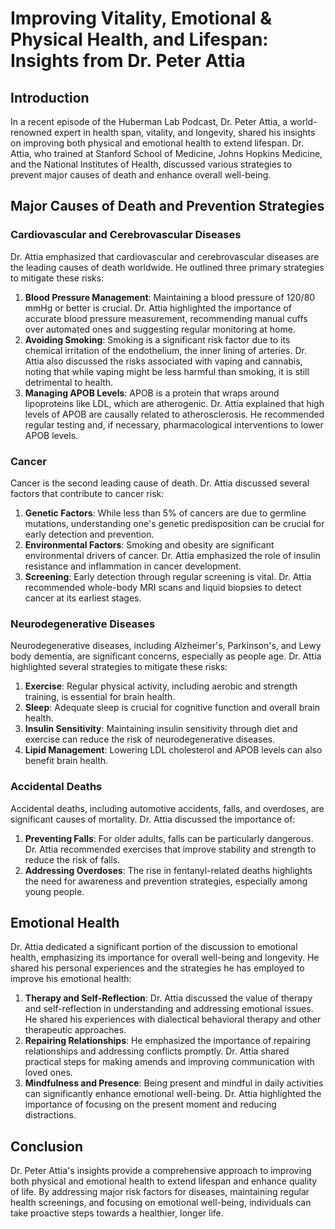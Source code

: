 # Improving Vitality, Emotional & Physical Health, and Lifespan: Insights from Dr. Peter Attia

## Introduction

In a recent episode of the Huberman Lab Podcast, Dr. Peter Attia, a world-renowned expert in health span, vitality, and longevity, shared his insights on improving both physical and emotional health to extend lifespan. Dr. Attia, who trained at Stanford School of Medicine, Johns Hopkins Medicine, and the National Institutes of Health, discussed various strategies to prevent major causes of death and enhance overall well-being.

## Major Causes of Death and Prevention Strategies

### Cardiovascular and Cerebrovascular Diseases

Dr. Attia emphasized that cardiovascular and cerebrovascular diseases are the leading causes of death worldwide. He outlined three primary strategies to mitigate these risks:

1. **Blood Pressure Management**: Maintaining a blood pressure of 120/80 mmHg or better is crucial. Dr. Attia highlighted the importance of accurate blood pressure measurement, recommending manual cuffs over automated ones and suggesting regular monitoring at home.
2. **Avoiding Smoking**: Smoking is a significant risk factor due to its chemical irritation of the endothelium, the inner lining of arteries. Dr. Attia also discussed the risks associated with vaping and cannabis, noting that while vaping might be less harmful than smoking, it is still detrimental to health.
3. **Managing APOB Levels**: APOB is a protein that wraps around lipoproteins like LDL, which are atherogenic. Dr. Attia explained that high levels of APOB are causally related to atherosclerosis. He recommended regular testing and, if necessary, pharmacological interventions to lower APOB levels.

### Cancer

Cancer is the second leading cause of death. Dr. Attia discussed several factors that contribute to cancer risk:

1. **Genetic Factors**: While less than 5% of cancers are due to germline mutations, understanding one's genetic predisposition can be crucial for early detection and prevention.
2. **Environmental Factors**: Smoking and obesity are significant environmental drivers of cancer. Dr. Attia emphasized the role of insulin resistance and inflammation in cancer development.
3. **Screening**: Early detection through regular screening is vital. Dr. Attia recommended whole-body MRI scans and liquid biopsies to detect cancer at its earliest stages.

### Neurodegenerative Diseases

Neurodegenerative diseases, including Alzheimer's, Parkinson's, and Lewy body dementia, are significant concerns, especially as people age. Dr. Attia highlighted several strategies to mitigate these risks:

1. **Exercise**: Regular physical activity, including aerobic and strength training, is essential for brain health.
2. **Sleep**: Adequate sleep is crucial for cognitive function and overall brain health.
3. **Insulin Sensitivity**: Maintaining insulin sensitivity through diet and exercise can reduce the risk of neurodegenerative diseases.
4. **Lipid Management**: Lowering LDL cholesterol and APOB levels can also benefit brain health.

### Accidental Deaths

Accidental deaths, including automotive accidents, falls, and overdoses, are significant causes of mortality. Dr. Attia discussed the importance of:

1. **Preventing Falls**: For older adults, falls can be particularly dangerous. Dr. Attia recommended exercises that improve stability and strength to reduce the risk of falls.
2. **Addressing Overdoses**: The rise in fentanyl-related deaths highlights the need for awareness and prevention strategies, especially among young people.

## Emotional Health

Dr. Attia dedicated a significant portion of the discussion to emotional health, emphasizing its importance for overall well-being and longevity. He shared his personal experiences and the strategies he has employed to improve his emotional health:

1. **Therapy and Self-Reflection**: Dr. Attia discussed the value of therapy and self-reflection in understanding and addressing emotional issues. He shared his experiences with dialectical behavioral therapy and other therapeutic approaches.
2. **Repairing Relationships**: He emphasized the importance of repairing relationships and addressing conflicts promptly. Dr. Attia shared practical steps for making amends and improving communication with loved ones.
3. **Mindfulness and Presence**: Being present and mindful in daily activities can significantly enhance emotional well-being. Dr. Attia highlighted the importance of focusing on the present moment and reducing distractions.

## Conclusion

Dr. Peter Attia's insights provide a comprehensive approach to improving both physical and emotional health to extend lifespan and enhance quality of life. By addressing major risk factors for diseases, maintaining regular health screenings, and focusing on emotional well-being, individuals can take proactive steps towards a healthier, longer life.